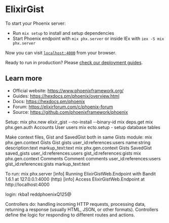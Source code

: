 # ElixirGist

To start your Phoenix server:

  * Run `mix setup` to install and setup dependencies
  * Start Phoenix endpoint with `mix phx.server` or inside IEx with `iex -S mix phx.server`

Now you can visit [`localhost:4000`](http://localhost:4000) from your browser.

Ready to run in production? Please [check our deployment guides](https://hexdocs.pm/phoenix/deployment.html).

## Learn more

  * Official website: https://www.phoenixframework.org/
  * Guides: https://hexdocs.pm/phoenix/overview.html
  * Docs: https://hexdocs.pm/phoenix
  * Forum: https://elixirforum.com/c/phoenix-forum
  * Source: https://github.com/phoenixframework/phoenix

Setup:
mix phx.new elixir_gist --no-install --binary-id
mix deps.get
mix phx.gen.auth Accounts User users
mix ecto.setup - setup database tables

Make context files, Gist and SavedGist both in same Gists module:
mix phx.gen.context Gists Gist gists user_id:references:users name:string description:text markup_text:text
mix phx.gen.context Gists SavedGist saved_gists user_id:references:users gist_id:references:gists
mix phx.gen.context Comments Comment comments user_id:references:users gist_id:references:gists markup_text:text

To run:
mix phx.server
[info] Running ElixirGistWeb.Endpoint with Bandit 1.6.1 at 127.0.0.1:4000 (http)
[info] Access ElixirGistWeb.Endpoint at http://localhost:4000

login:
rkba1
reddphoenixQ125@

Controllers do:
handling incoming HTTP requests, 
processing data, 
returning a response (usually HTML, JSON, or other formats). 
Controllers define the logic for responding to different routes and actions.


